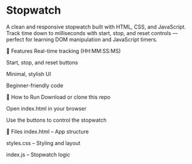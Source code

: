 # Stopwatch
A clean and responsive stopwatch built with HTML, CSS, and JavaScript. Track time down to milliseconds with start, stop, and reset controls — perfect for learning DOM manipulation and JavaScript timers.

🚀 Features
Real-time tracking (HH:MM:SS:MS)

Start, stop, and reset buttons

Minimal, stylish UI

Beginner-friendly code

🧩 How to Run
Download or clone this repo

Open index.html in your browser

Use the buttons to control the stopwatch

📁 Files
index.html – App structure

styles.css – Styling and layout

index.js – Stopwatch logic

